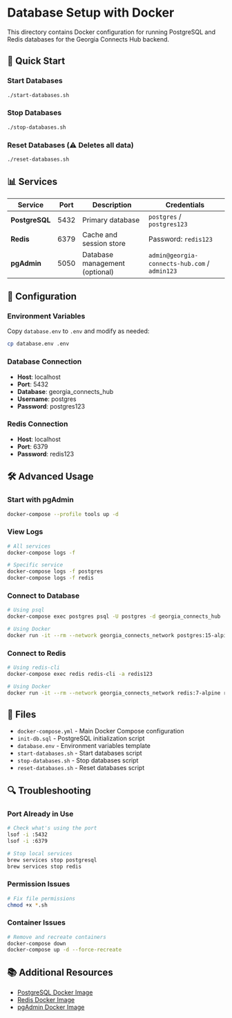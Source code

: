 # Database Setup with Docker

This directory contains Docker configuration for running PostgreSQL and Redis databases for the Georgia Connects Hub backend.

## 🚀 Quick Start

### Start Databases

```bash
./start-databases.sh
```

### Stop Databases

```bash
./stop-databases.sh
```

### Reset Databases (⚠️ Deletes all data)

```bash
./reset-databases.sh
```

## 📊 Services

| Service        | Port | Description                    | Credentials                                   |
| -------------- | ---- | ------------------------------ | --------------------------------------------- |
| **PostgreSQL** | 5432 | Primary database               | `postgres` / `postgres123`                    |
| **Redis**      | 6379 | Cache and session store        | Password: `redis123`                          |
| **pgAdmin**    | 5050 | Database management (optional) | `admin@georgia-connects-hub.com` / `admin123` |

## 🔧 Configuration

### Environment Variables

Copy `database.env` to `.env` and modify as needed:

```bash
cp database.env .env
```

### Database Connection

- **Host**: localhost
- **Port**: 5432
- **Database**: georgia_connects_hub
- **Username**: postgres
- **Password**: postgres123

### Redis Connection

- **Host**: localhost
- **Port**: 6379
- **Password**: redis123

## 🛠️ Advanced Usage

### Start with pgAdmin

```bash
docker-compose --profile tools up -d
```

### View Logs

```bash
# All services
docker-compose logs -f

# Specific service
docker-compose logs -f postgres
docker-compose logs -f redis
```

### Connect to Database

```bash
# Using psql
docker-compose exec postgres psql -U postgres -d georgia_connects_hub

# Using Docker
docker run -it --rm --network georgia_connects_network postgres:15-alpine psql -h postgres -U postgres -d georgia_connects_hub
```

### Connect to Redis

```bash
# Using redis-cli
docker-compose exec redis redis-cli -a redis123

# Using Docker
docker run -it --rm --network georgia_connects_network redis:7-alpine redis-cli -h redis -a redis123
```

## 📁 Files

- `docker-compose.yml` - Main Docker Compose configuration
- `init-db.sql` - PostgreSQL initialization script
- `database.env` - Environment variables template
- `start-databases.sh` - Start databases script
- `stop-databases.sh` - Stop databases script
- `reset-databases.sh` - Reset databases script

## 🔍 Troubleshooting

### Port Already in Use

```bash
# Check what's using the port
lsof -i :5432
lsof -i :6379

# Stop local services
brew services stop postgresql
brew services stop redis
```

### Permission Issues

```bash
# Fix file permissions
chmod +x *.sh
```

### Container Issues

```bash
# Remove and recreate containers
docker-compose down
docker-compose up -d --force-recreate
```

## 📚 Additional Resources

- [PostgreSQL Docker Image](https://hub.docker.com/_/postgres)
- [Redis Docker Image](https://hub.docker.com/_/redis)
- [pgAdmin Docker Image](https://hub.docker.com/_/pgadmin)
